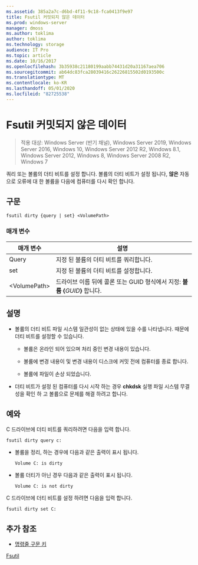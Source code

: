 ```yaml
---
ms.assetid: 385a2a7c-d6bd-4f11-9c18-fca0413f9e97
title: Fsutil 커밋되지 않은 데이터
ms.prod: windows-server
manager: dmoss
ms.author: toklima
author: toklima
ms.technology: storage
audience: IT Pro
ms.topic: article
ms.date: 10/16/2017
ms.openlocfilehash: 3b35938c21180199aabb74431d20a31167aea706
ms.sourcegitcommit: ab64dc83fca28039416c26226815502d0193500c
ms.translationtype: MT
ms.contentlocale: ko-KR
ms.lasthandoff: 05/01/2020
ms.locfileid: "82725538"
---
```

# <a name="fsutil-dirty"></a>Fsutil 커밋되지 않은 데이터
> 적용 대상: Windows Server (반기 채널), Windows Server 2019, Windows Server 2016, Windows 10, Windows Server 2012 R2, Windows 8.1, Windows Server 2012, Windows 8, Windows Server 2008 R2, Windows 7

쿼리 또는 볼륨의 더티 비트를 설정 합니다. 볼륨의 더티 비트가 설정 됩니다, **않은** 자동으로 오류에 대 한 볼륨을 다음에 컴퓨터를 다시 확인 합니다.



## <a name="syntax"></a>구문

```
fsutil dirty {query | set} <VolumePath>
```

### <a name="parameters"></a>매개 변수

|   매개 변수   |                                                 설명                                                  |
|---------------|--------------------------------------------------------------------------------------------------------------|
|     Query     |                                  지정 된 볼륨의 더티 비트를 쿼리합니다.                                   |
|      set      |                                    지정 된 볼륨의 더티 비트를 설정합니다.                                    |
| \<VolumePath> | 드라이브 이름 뒤에 콜론 또는 GUID 형식에서 지정: **볼륨 {**<em>GUID</em>**}** 합니다. |

## <a name="remarks"></a>설명

-   볼륨의 더티 비트 파일 시스템 일관성이 없는 상태에 있을 수를 나타냅니다. 때문에 더티 비트를 설정할 수 있습니다.

    -   볼륨은 온라인 되어 있으며 처리 중인 변경 내용이 있습니다.

    -   볼륨에 변경 내용이 및 변경 내용이 디스크에 커밋 전에 컴퓨터를 종료 합니다.

    -   볼륨에 파일이 손상 되었습니다.

-   더티 비트가 설정 된 컴퓨터를 다시 시작 하는 경우 **chkdsk** 실행 파일 시스템 무결성을 확인 하 고 볼륨으로 문제를 해결 하려고 합니다.

## <a name="examples"></a><a name="BKMK_examples"></a>예와
C 드라이브에 더티 비트를 쿼리하려면 다음을 입력 합니다.

```
fsutil dirty query c:
```

-   볼륨을 정리, 하는 경우에 다음과 같은 출력이 표시 됩니다.

    `Volume C: is dirty`

-   볼륨 더티가 아닌 경우 다음과 같은 출력이 표시 됩니다.

    `Volume C: is not dirty`

C 드라이브에 더티 비트를 설정 하려면 다음을 입력 합니다.

```
fsutil dirty set C:
```

## <a name="additional-references"></a>추가 참조
- [명령줄 구문 키](command-line-syntax-key.md)

[Fsutil](Fsutil.md)



